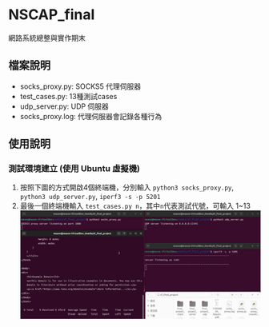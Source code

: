 # NSCAP_final
網路系統總整與實作期末
## 檔案說明
- socks_proxy.py: SOCKS5 代理伺服器
- test_cases.py: 13種測試cases
- udp_server.py: UDP 伺服器
- socks_proxy.log: 代理伺服器會記錄各種行為
## 使用說明
### 測試環境建立 (使用 Ubuntu 虛擬機)
1. 按照下圖的方式開啟4個終端機，分別輸入 `python3 socks_proxy.py`, `python3 udp_server.py`, `iperf3 -s -p 5201`
2. 最後一個終端機輸入 `test_cases.py n`，其中`n`代表測試代號，可輸入 1~13
![alt text](image.png)